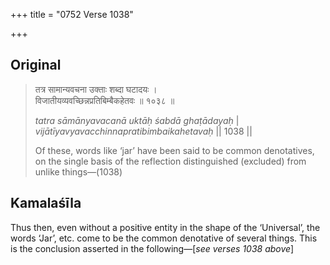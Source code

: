 +++
title = "0752 Verse 1038"

+++
## Original 
>
> तत्र सामान्यवचना उक्ताः शब्दा घटादयः ।  
> विजातीयव्यवच्छिन्नप्रतिबिम्बैकहेतवः ॥ १०३८ ॥ 
>
> *tatra sāmānyavacanā uktāḥ śabdā ghaṭādayaḥ* \|  
> *vijātīyavyavacchinnapratibimbaikahetavaḥ* \|\| 1038 \|\| 
>
> Of these, words like ‘jar’ have been said to be common denotatives, on the single basis of the reflection distinguished (excluded) from unlike things—(1038)



## Kamalaśīla

Thus then, even without a positive entity in the shape of the ‘Universal’, the words ‘Jar’, etc. come to be the common denotative of several things. This is the conclusion asserted in the following—[*see verses 1038 above*]


